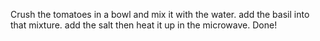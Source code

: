 Crush the tomatoes in a bowl and mix it with the water.
add the basil into that mixture.
add the salt then heat it up in the microwave.
Done!